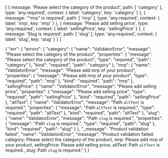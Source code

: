 [
  {
    message: 'Please select the category of the product',
    path: [ 'category' ],
    type: 'any.required',
    context: { label: 'category', key: 'category' }
  },
  {
    message: '"mrp" is required',
    path: [ 'mrp' ],
    type: 'any.required',
    context: { label: 'mrp', key: 'mrp' }
  },
  {
    message: 'Please add selling price',
    type: 'any.required',
    context: { label: 'sellingPrice', key: 'sellingPrice' }
  },
  {
    message: 'Slug is required',
    path: [ 'slug' ],
    type: 'any.required',
    context: { label: 'slug', key: 'slug' }
  }
]

{
    "err": {
        "errors": {
            "category": {
                "name": "ValidatorError",
                "message": "Please select the category of the product",
                "properties": {
                    "message": "Please select the category of the product",
                    "type": "required",
                    "path": "category"
                },
                "kind": "required",
                "path": "category"
            },
            "mrp": {
                "name": "ValidatorError",
                "message": "Please  add mrp of your product",
                "properties": {
                    "message": "Please  add mrp of your product",
                    "type": "required",
                    "path": "mrp"
                },
                "kind": "required",
                "path": "mrp"
            },
            "sellingPrice": {
                "name": "ValidatorError",
                "message": "Please add selling price",
                "properties": {
                    "message": "Please add selling price",
                    "type": "required",
                    "path": "sellingPrice"
                },
                "kind": "required",
                "path": "sellingPrice"
            },
            "altText": {
                "name": "ValidatorError",
                "message": "Path `altText` is required.",
                "properties": {
                    "message": "Path `altText` is required.",
                    "type": "required",
                    "path": "altText"
                },
                "kind": "required",
                "path": "altText"
            },
            "slug": {
                "name": "ValidatorError",
                "message": "Path `slug` is required.",
                "properties": {
                    "message": "Path `slug` is required.",
                    "type": "required",
                    "path": "slug"
                },
                "kind": "required",
                "path": "slug"
            }
        },
        "_message": "Product validation failed",
        "name": "ValidationError",
        "message": "Product validation failed: category: Please select the category of the product, mrp: Please  add mrp of your product, sellingPrice: Please add selling price, altText: Path `altText` is required., slug: Path `slug` is required."
    }
}